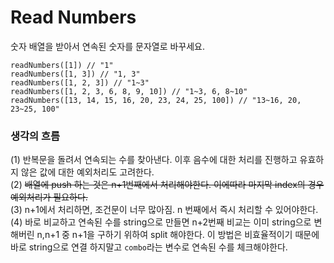 # Read Numbers
숫자 배열을 받아서 연속된 숫자를 문자열로 바꾸세요.

```
readNumbers([1]) // "1"
readNumbers([1, 3]) // "1, 3"
readNumbers([1, 2, 3]) // "1~3"
readNumbers([1, 2, 3, 6, 8, 9, 10]) // "1~3, 6, 8~10"
readNumbers([13, 14, 15, 16, 20, 23, 24, 25, 100]) // "13~16, 20, 23~25, 100"
```

### 생각의 흐름
(1) 반복문을 돌려서 연속되는 수를 찾아낸다. 이후 음수에 대한 처리를 진행하고 유효하지 않은 값에 대한 예외처리도 고려한다.<br>
(2) ~~배열에 push 하는 것은 n+1번째에서 처리해야한다. 이에따라 마지막 index의 경우 예외처리가 필요하다.~~<br>
(3) n+1에서 처리하면, 조건문이 너무 많아짐. n 번째에서 즉시 처리할 수 있어야한다.<br>
(4) 바로 비교하고 연속된 수를 string으로 만들면 n+2번째 비교는 이미 string으로 변해버린 n,n+1 중 n+1을 구하기 위하여 split 해야한다. 이 방법은 비효율적이기 때문에 바로 string으로 연결 하지말고 `combo`라는 변수로 연속된 수를 체크해야한다.